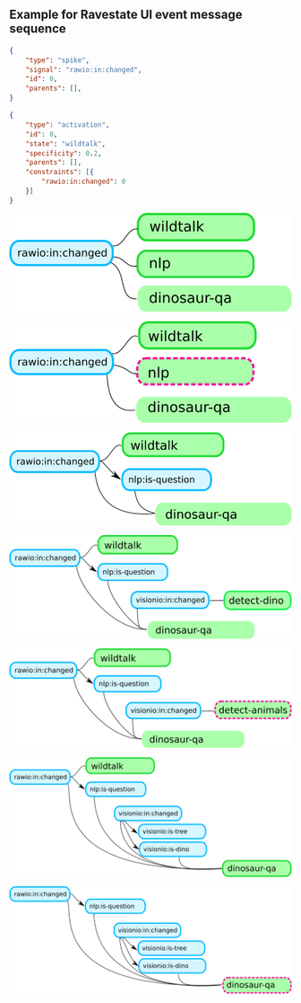 
## Example for Ravestate UI event message sequence

```json
{
    "type": "spike",
    "signal": "rawio:in:changed",
    "id": 0,
    "parents": [],
}
```
```json
{
    "type": "activation",
    "id": 0,
    "state": "wildtalk",
    "specificity": 0.2,
    "parents": [],
    "constraints": [{
        "rawio:in:changed": 0
    }]
}
```

![Pic2](1.png)

![Pic2](2.png)

![Pic3](3.png)

![Pic4](4.png)

![Pic5](5.png)

![Pic6](6.png)

![Pic7](7.png)
